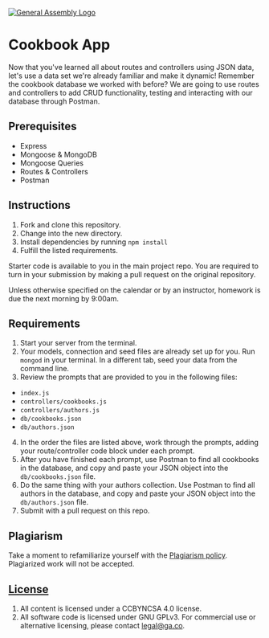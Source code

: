 [![General Assembly Logo](https://camo.githubusercontent.com/1a91b05b8f4d44b5bbfb83abac2b0996d8e26c92/687474703a2f2f692e696d6775722e636f6d2f6b6538555354712e706e67)](https://generalassemb.ly/education/web-development-immersive)

# Cookbook App

Now that you've learned all about routes and controllers using JSON data, let's use a data set we're already familiar and make it dynamic! Remember the cookbook database we worked with before? We are going to use routes and controllers to add CRUD functionality, testing and interacting with our database through Postman.

## Prerequisites

* Express
* Mongoose & MongoDB
* Mongoose Queries
* Routes & Controllers
* Postman

## Instructions

1. Fork and clone this repository.
2. Change into the new directory.
3. Install dependencies by running `npm install`
4. Fulfill the listed requirements.

Starter code is available to you in the main project repo. You are
required to turn in your submission by making a pull request on the original
repository.

Unless otherwise specified on the calendar or by an instructor, homework is due
the next morning by 9:00am.

## Requirements

1. Start your server from the terminal.
2. Your models, connection and seed files are already set up for you. Run `mongod` in your terminal. In a different tab, seed your data from the command line.
3. Review the prompts that are provided to you in the following files:

* `index.js`
* `controllers/cookbooks.js`
* `controllers/authors.js`
* `db/cookbooks.json`
* `db/authors.json`

4. In the order the files are listed above, work through the prompts, adding your route/controller code block under each prompt.
5. After you have finished each prompt, use Postman to find all cookbooks in the database, and copy and paste your JSON object into the `db/cookbooks.json` file.
6. Do the same thing with your authors collection. Use Postman to find all authors in the database, and copy and paste your JSON object into the `db/authors.json` file.
7. Submit with a pull request on this repo.

## Plagiarism

Take a moment to refamiliarize yourself with the [Plagiarism policy](https://git.generalassemb.ly/DC-WDI/Administrative/blob/master/plagiarism.md). Plagiarized work will not be accepted.

## [License](LICENSE)

1.  All content is licensed under a CC­BY­NC­SA 4.0 license.
2.  All software code is licensed under GNU GPLv3. For commercial use or
    alternative licensing, please contact legal@ga.co.

